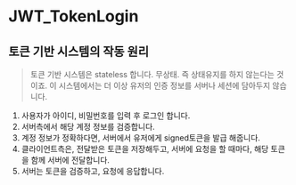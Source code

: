 # JWT_TokenLogin

## 토큰 기반 시스템의 작동 원리

> 토큰 기반 시스템은 stateless 합니다. 무상태. 즉 상태유지를 하지 않는다는 것이죠. 이 시스템에서는 더 이상 유저의 인증 정보를 서버나 세션에 담아두지 않습니다. 

1. 사용자가 아이디, 비밀번호를 입력 후 로그인 합니다.
2. 서버측에서 해당 계정 정보를 검증합니다.
3. 계정 정보가 정확하다면, 서버에서 유저에게 signed토큰을 발급 해줍니다.
4. 클라이언트측은, 전달받은 토큰을 저장해두고, 서버에 요청을 할 때마다, 해당 토큰을 함께 서버에 전달합니다.
5. 서버는 토큰을 검증하고, 요청에 응답합니다.